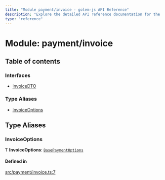 ```yaml
---
title: "Module payment/invoice - golem-js API Reference"
description: "Explore the detailed API reference documentation for the Module payment/invoice within the golem-js SDK for the Golem Network."
type: "reference"
---
```

# Module: payment/invoice

## Table of contents

### Interfaces

- [InvoiceDTO](../interfaces/payment_invoice.InvoiceDTO)

### Type Aliases

- [InvoiceOptions](payment_invoice#invoiceoptions)

## Type Aliases

### InvoiceOptions

Ƭ **InvoiceOptions**: [`BasePaymentOptions`](../interfaces/payment_config.BasePaymentOptions)

#### Defined in

[src/payment/invoice.ts:7](https://github.com/golemfactory/golem-js/blob/00d03ae/src/payment/invoice.ts#L7)
